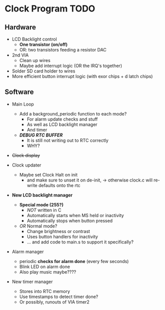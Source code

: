 # Clock Program TODO

## Hardware
  * LCD Backlight control
    - **One transistor (on/off)**
    - OR: two transistors feeding a resistor DAC
  * 2nd VIA
    - Clean up wires
    - Maybe add interrupt logic (OR the IRQ's together)
  * Solder SD card holder to wires
  * More efficient button interrupt logic (with exor chips + d latch chips)

## Software
  * Main Loop
    - Add a background_periodic function to each mode?
      * For alarm update checks and stuff
      * As well as LCD backlight manager
      * And timer
    - **_DEBUG RTC BUFFER_**
      * It is still not writing out to RTC correctly
      * WHY?


  * ~~Clock display~~

  * Clock updater
    - Maybe set Clock Halt on init
      * and make sure to unset it on de-init,
        -> otherwise clock.c will re-write defaults onto the rtc

  * **New LCD backlight manager**
    - **Special mode (255?)**
      * _NOT_ written in C
      * Automatically starts when MS held or inactivity
      * Automatically stops when button pressed
    - _OR_ Normal mode?
      * Change brightness or contrast
      * Uses button handlers for inactivity
      * ... and add code to main.s to support it specifically?

  * Alarm manager
    - periodic **checks for alarm done** (every few seconds)
    - Blink LED on alarm done
    - Also play music maybe????

  * New timer manager
    - Stores into RTC memory
    - Use timestamps to detect timer done?
    - Or possibly, runouts of VIA timer2
